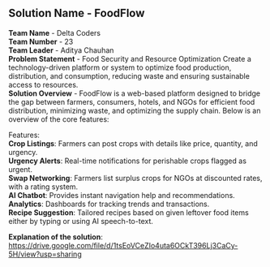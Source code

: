 ## Solution Name - FoodFlow
**Team Name** - Delta Coders  
**Team Number** - 23  
**Team Leader** - Aditya Chauhan  
**Problem Statement** - 
Food Security and Resource Optimization Create a technology-driven platform or system to optimize food production, distribution, and consumption, reducing waste and ensuring sustainable access to resources.  
**Solution Overview** -  FoodFlow is a web-based platform designed to bridge the gap between farmers, consumers, hotels, and NGOs for efficient food distribution, minimizing waste, and optimizing the supply chain. Below is an overview of the core features:

Features:  
**Crop Listings**: Farmers can post crops with details like price, quantity, and urgency.  
**Urgency Alerts**: Real-time notifications for perishable crops flagged as urgent.  
**Swap Networking**: Farmers list surplus crops for NGOs at discounted rates, with a rating system.  
**AI Chatbot**: Provides instant navigation help and recommendations.  
**Analytics**: Dashboards for tracking trends and transactions.  
**Recipe Suggestion**: Tailored recipes based on given leftover food items either by typing or using AI speech-to-text.  
  
**Explanation of the solution**:  https://drive.google.com/file/d/1tsEoVCeZIo4uta6OCkT396Lj3CaCy-5H/view?usp=sharing
